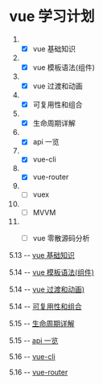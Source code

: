 
# vue 学习计划

1. - [x] vue 基础知识
2. - [x] vue 模板语法(组件)
3. - [x] vue 过渡和动画
4. - [x] 可复用性和组合
4. - [x] 生命周期详解
5. - [x] api 一览
5. - [x] vue-cli
6. - [x] vue-router
7. - [ ] vuex
8. - [ ] MVVM
9. - [ ] vue 零散源码分析


5.13 -- [vue 基础知识](./vue/基础知识.md)

5.14 -- [vue 模板语法(组件)](./vue/vue组件.md)

5.14 -- [vue 过渡和动画)](./vue/过度和动画.md)

5.14 -- [可复用性和组合](./vue/复用和组合.md)

5.15 -- [生命周期详解](./vue/生命周期.md)

5.15 -- [api 一览](./vue/api一览.md)

5.16 -- [vue-cli](./vue/vue-cli.md)

5.16 -- [vue-router](./vue/vue-router.md)

